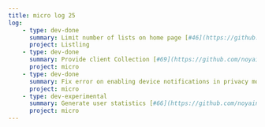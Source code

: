 ```yaml
---
title: micro log 25
log:
    - type: dev-done
      summary: Limit number of lists on home page [#46](https://github.com/noyainrain/listling/issues/46)
      project: Listling
    - type: dev-done
      summary: Provide client Collection [#69](https://github.com/noyainrain/micro/issues/69)
      project: micro
    - type: dev-done
      summary: Fix error on enabling device notifications in privacy mode [#55](https://github.com/noyainrain/micro/issues/55)
      project: micro
    - type: dev-experimental
      summary: Generate user statistics [#66](https://github.com/noyainrain/micro/issues/66)
      project: micro
---
```

